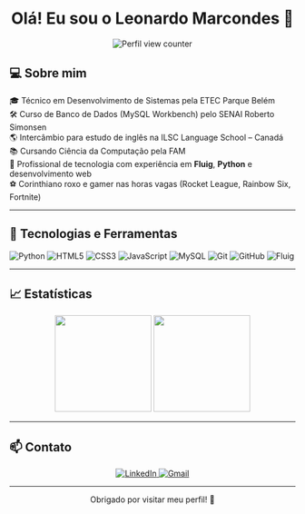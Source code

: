 <h1 align="center">Olá! Eu sou o Leonardo Marcondes 👋</h1>

<p align="center">
  <img src="https://komarev.com/ghpvc/?username=leonardomarcondes&color=blue" alt="Perfil view counter"/>
</p>

## 💻 Sobre mim

🎓 Técnico em Desenvolvimento de Sistemas pela ETEC Parque Belém  
🛠️ Curso de Banco de Dados (MySQL Workbench) pelo SENAI Roberto Simonsen  
🌎 Intercâmbio para estudo de inglês na ILSC Language School – Canadá  
📚 Cursando Ciência da Computação pela FAM  
🚀 Profissional de tecnologia com experiência em **Fluig**, **Python** e desenvolvimento web  
⚽ Corinthiano roxo e gamer nas horas vagas (Rocket League, Rainbow Six, Fortnite)

---

## 🧠 Tecnologias e Ferramentas

![Python](https://img.shields.io/badge/-Python-3776AB?style=flat&logo=python&logoColor=white)
![HTML5](https://img.shields.io/badge/-HTML5-E34F26?style=flat&logo=html5&logoColor=white)
![CSS3](https://img.shields.io/badge/-CSS3-1572B6?style=flat&logo=css3)
![JavaScript](https://img.shields.io/badge/-JavaScript-F7DF1E?style=flat&logo=javascript&logoColor=black)
![MySQL](https://img.shields.io/badge/-MySQL-00758F?style=flat&logo=mysql)
![Git](https://img.shields.io/badge/-Git-F05032?style=flat&logo=git)
![GitHub](https://img.shields.io/badge/-GitHub-181717?style=flat&logo=github)
![Fluig](https://img.shields.io/badge/-Fluig-FF6A00?style=flat)

---

## 📈 Estatísticas

<p align="center">
  <img height="170em" src="https://github-readme-stats.vercel.app/api?username=leonardomarcondes&show_icons=true&theme=tokyonight&count_private=true"/>
  <img height="170em" src="https://github-readme-stats.vercel.app/api/top-langs/?username=leonardomarcondes&layout=compact&theme=tokyonight"/>
</p>

---

## 📫 Contato

<p align="center">
  <a href="https://www.linkedin.com/in/leonardo-marcondes-de-farias-6a8a79345" target="_blank">
    <img src="https://img.shields.io/badge/LinkedIn-0077B5?style=for-the-badge&logo=linkedin&logoColor=white" alt="LinkedIn"/>
  </a>
  <a href="mailto:seuemail@gmail.com">
    <img src="https://img.shields.io/badge/Gmail-D14836?style=for-the-badge&logo=gmail&logoColor=white" alt="Gmail"/>
  </a>
</p>

---

<p align="center">
  Obrigado por visitar meu perfil! 💙
</p>
